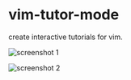 # vim-tutor-mode

create interactive tutorials for vim.

![screenshot 1](http://i.imgur.com/XMAovZq.png) 

![screenshot 2](http://i.imgur.com/MbRpPiV.png)
